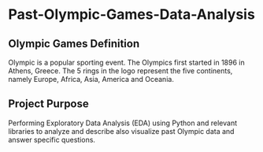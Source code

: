# Past-Olympic-Games-Data-Analysis

## Olympic Games Definition
Olympic is a popular sporting event. The Olympics first started in 1896 in Athens, Greece. The 5 rings in the logo represent the five continents, namely Europe, Africa, Asia, America and Oceania.

## Project Purpose
Performing Exploratory Data Analysis (EDA) using Python and relevant libraries to analyze and describe also visualize past Olympic data and answer specific questions.
